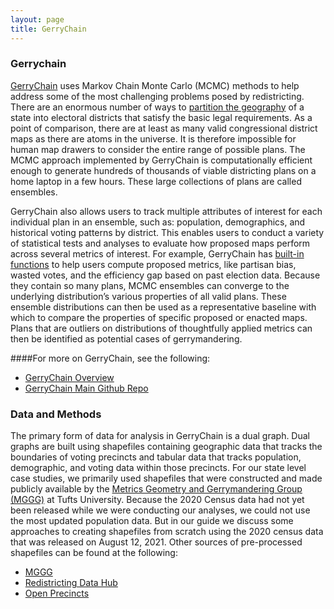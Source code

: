 ```yaml
---
layout: page
title: GerryChain 
---
```


### Gerrychain 

[GerryChain](https://gerrychain.readthedocs.io/en/latest/index.html) uses Markov Chain Monte Carlo (MCMC) methods to help address some of the most challenging problems posed by redistricting. There are an enormous number of ways to [partition the geography](https://mggg.org/metagraph/) of a state into electoral districts that satisfy the basic legal requirements. As a point of comparison, there are at least as many valid congressional district maps as there are atoms in the universe. It is therefore impossible for human map drawers to consider the entire range of possible plans. The MCMC approach implemented by GerryChain is computationally efficient enough to generate hundreds of thousands of viable districting plans on a home laptop in a few hours. These large collections of plans are called ensembles.


GerryChain also allows users to track multiple attributes of interest for each individual plan in an ensemble, such as: population, demographics, and historical voting patterns by district. This enables users to conduct a variety of statistical tests and analyses to evaluate how proposed maps perform across several metrics of interest. For example, GerryChain has [built-in functions](https://gerrychain.readthedocs.io/en/latest/api.html#module-gerrychain.metrics) to help users compute proposed metrics, like partisan bias, wasted votes, and the efficiency gap based on past election data. Because they contain so many plans, MCMC ensembles can converge to the underlying distribution’s various properties of all valid plans. These ensemble distributions can then be used as a representative baseline with which to compare the properties of specific proposed or enacted maps. Plans that are outliers on distributions of thoughtfully applied metrics can then be identified as potential cases of gerrymandering.

####For more on GerryChain, see the following:
* [GerryChain Overview](http://www.math.wsu.edu/faculty/ddeford/GerryChain_Guide.pdf)
* [GerryChain Main Github Repo](http://github.com/mggg/gerrychain)


### Data and Methods

The primary form of data for analysis in GerryChain is a dual graph. Dual graphs are built using shapefiles containing geographic data that tracks the boundaries of voting precincts and tabular data that tracks population, demographic, and voting data within those precincts. For our state level case studies, we primarily used shapefiles that were constructed and made publicly available by the [Metrics Geometry and Gerrymandering Group (MGGG)](https://mggg.org/) at Tufts University. Because the 2020 Census data had not yet been released while we were conducting our analyses, we could not use the most updated population data. But in our guide we discuss some approaches to creating shapefiles from scratch using the 2020 census data that was released on August 12, 2021. Other sources of pre-processed shapefiles can be found at the following:

* [MGGG](https://github.com/mggg-states/)
* [Redistricting Data Hub](https://redistrictingdatahub.com)
* [Open Precincts](https://openprecincts.org/)

